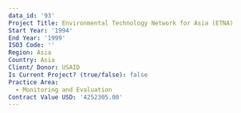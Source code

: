 ```yaml
---
data_id: '93'
Project Title: Environmental Technology Network for Asia (ETNA)
Start Year: '1994'
End Year: '1999'
ISO3 Code: ''
Region: Asia
Country: Asia
Client/ Donor: USAID
Is Current Project? (true/false): false
Practice Area:
  - Monitoring and Evaluation
Contract Value USD: '4252305.00'
---
```

